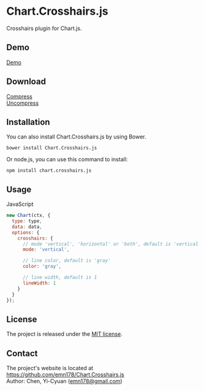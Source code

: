 # Chart.Crosshairs.js
Crosshairs plugin for Chart.js.

## Demo
[Demo](http://emn178.github.io/Chart.Crosshairs.js/samples/demo/)

## Download
[Compress](https://raw.github.com/emn178/Chart.Crosshairs.js/master/build/Chart.Crosshairs.min.js)  
[Uncompress](https://raw.github.com/emn178/Chart.Crosshairs.js/master/src/Chart.Crosshairs.js)

## Installation
You can also install Chart.Crosshairs.js by using Bower.

    bower install Chart.Crosshairs.js

Or node.js, you can use this command to install:

    npm install chart.crosshairs.js

## Usage
JavaScript
```JavaScript
new Chart(ctx, {
  type: type,
  data: data,
  options: {
    crosshairs: {
      // mode 'vertical', 'horizontal' or 'both', default is 'vertical'
      mode: 'vertical',

      // line color, default is 'gray'
      color: 'gray',

      // line width, default is 1
      lineWidth: 1
    }
  }
});
```

## License
The project is released under the [MIT license](http://www.opensource.org/licenses/MIT).

## Contact
The project's website is located at https://github.com/emn178/Chart.Crosshairs.js  
Author: Chen, Yi-Cyuan (emn178@gmail.com)
